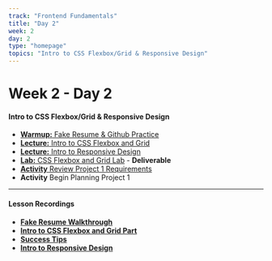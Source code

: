 ```yaml
---
track: "Frontend Fundamentals"
title: "Day 2"
week: 2
day: 2
type: "homepage"
topics: "Intro to CSS Flexbox/Grid & Responsive Design"
---
```


# Week 2 - Day 2

#### Intro to CSS Flexbox/Grid & Responsive Design
- [**Warmup:** Fake Resume & Github Practice](/frontend-fundamentals/week-2/day-2/lecture-materials/fake-resume/)
- [**Lecture:** Intro to CSS Flexbox and Grid](/frontend-fundamentals/week-2/day-2/lecture-materials/intro-to-css-flexbox-and-css-grid/)
- [**Lecture:** Intro to Responsive Design](/frontend-fundamentals/week-2/day-2/lecture-materials/intro-to-responsive-design/)
- [**Lab:** CSS Flexbox and Grid Lab](/frontend-fundamentals/week-2/day-2/labs/flexbox-and-grid-lab/) - **Deliverable**
- [**Activity** Review Project 1 Requirements](/unit-projects/unit-one-project-requirements/)
- **Activity** Begin Planning Project 1



<hr>


#### Lesson Recordings

- [**Fake Resume Walkthrough**](https://generalassembly.zoom.us/rec/share/BNDYdu93W00bFSBtGxAkT9tlXaUY_9CJrs6Lj7KW4Uaa1v-GhAfo_ZtSfpdaXBmw.rObgNnrcNJxoik9d?startTime=1614091432000)
- [**Intro to CSS Flexbox and Grid Part**](https://generalassembly.zoom.us/rec/share/BNDYdu93W00bFSBtGxAkT9tlXaUY_9CJrs6Lj7KW4Uaa1v-GhAfo_ZtSfpdaXBmw.rObgNnrcNJxoik9d?startTime=1614095823000)
- [**Success Tips**](https://generalassembly.zoom.us/rec/share/BNDYdu93W00bFSBtGxAkT9tlXaUY_9CJrs6Lj7KW4Uaa1v-GhAfo_ZtSfpdaXBmw.rObgNnrcNJxoik9d?startTime=1614111483000) 
- [**Intro to Responsive Design**](https://generalassembly.zoom.us/rec/share/BNDYdu93W00bFSBtGxAkT9tlXaUY_9CJrs6Lj7KW4Uaa1v-GhAfo_ZtSfpdaXBmw.rObgNnrcNJxoik9d?startTime=1614112931000) 


